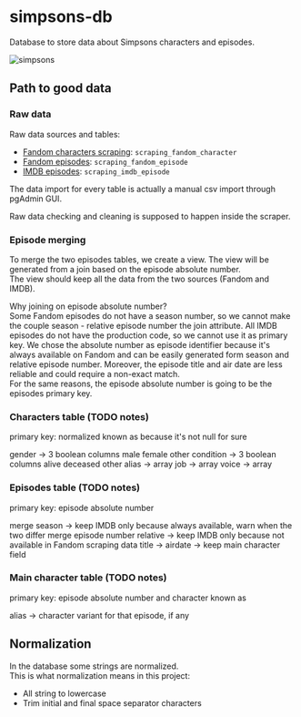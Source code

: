 # simpsons-db

Database to store data about Simpsons characters and episodes.

![simpsons](https://user-images.githubusercontent.com/92382378/204278976-e3f2294b-27af-4e99-8766-64f8f10381d9.jpg)

## Path to good data

### Raw data

Raw data sources and tables:

- [Fandom characters scraping](https://github.com/EdoF0/simpsons-characters-scraper): `scraping_fandom_character`
- [Fandom episodes](https://github.com/pcavana/Data-Management): `scraping_fandom_episode`
- [IMDB episodes](https://github.com/jultsmbl/IMDd_Scraper): `scraping_imdb_episode`

The data import for every table is actually a manual csv import through pgAdmin GUI.

Raw data checking and cleaning is supposed to happen inside the scraper.

### Episode merging

To merge the two episodes tables, we create a view. The view will be generated from a join based on the episode absolute number.  
The view should keep all the data from the two sources (Fandom and IMDB).

Why joining on episode absolute number?  
Some Fandom episodes do not have a season number, so we cannot make the couple season - relative episode number the join attribute.
All IMDB episodes do not have the production code, so we cannot use it as primary key.
We chose the absolute number as episode identifier because it's always available on Fandom and can be easily generated form season and relative episode number.
Moreover, the episode title and air date are less reliable and could require a non-exact match.  
For the same reasons, the episode absolute number is going to be the episodes primary key.

### Characters table (TODO notes)

primary key: normalized known as because it's not null for sure

gender -> 3 boolean columns male female other
condition -> 3 boolean columns alive deceased other
alias -> array
job -> array
voice -> array

### Episodes table (TODO notes)

primary key: episode absolute number

merge season -> keep IMDB only because always available, warn when the two differ
merge episode number relative -> keep IMDB only because not available in Fandom scraping data
title -> 
airdate -> 
keep main character field

### Main character table (TODO notes)

primary key: episode absolute number and character known as

alias -> character variant for that episode, if any

## Normalization

In the database some strings are normalized.  
This is what normalization means in this project:

- All string to lowercase
- Trim initial and final space separator characters

